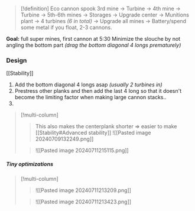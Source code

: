 >[!definition] Eco cannon spook
>3rd mine -> Turbine -> 4th mine -> Turbine -> 5th-6th mines -> Storages -> Upgrade center -> Munitions plant -> 4 turbines *(6 in total)* -> Upgrade all mines -> Battery/spend some metal if you float, 2-3 cannons.

**Goal:** full super mines, first cannon at 5:30
Minimize the slouche by not angling the bottom part *(drag the bottom diagonal 4 longs prematurely)*
### Design
[[Stability]]
1. Add the bottom diagonal 4 longs asap *(usually 2 turbines in)*
2. Prestress other planks and then add the last 4 long so that it doesn't become the limiting factor when making large cannon stacks..
3. 

>[!multi-column]
>>This also makes the centerplank shorter => easier to make [[Stability#Advanced stability]]
![[Pasted image 20240709132249.png]]
>
>>![[Pasted image 20240711215115.png]]

##### Tiny optimizations
>[!multi-column]
>>![[Pasted image 20240711213209.png]]
>
>>![[Pasted image 20240711213423.png]]